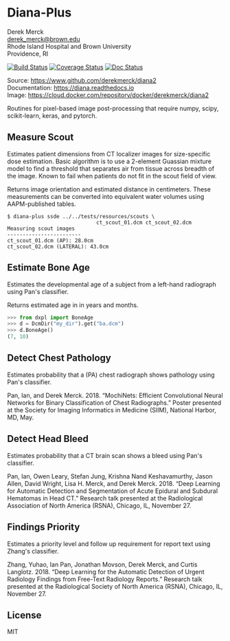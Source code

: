 Diana-Plus
=================

Derek Merck  
<derek_merck@brown.edu>  
Rhode Island Hospital and Brown University  
Providence, RI  

[![Build Status](https://travis-ci.org/derekmerck/diana2.svg?branch=master)](https://travis-ci.org/derekmerck/diana2)
[![Coverage Status](https://codecov.io/gh/derekmerck/diana2/branch/master/graph/badge.svg)](https://codecov.io/gh/derekmerck/diana2)
[![Doc Status](https://readthedocs.org/projects/diana/badge/?version=master)](https://diana.readthedocs.io/en/master/?badge=master)

Source: <https://www.github.com/derekmerck/diana2>  
Documentation: <https://diana.readthedocs.io>  
Image:  <https://cloud.docker.com/repository/docker/derekmerck/diana2>


Routines for pixel-based image post-processing that require numpy, scipy, scikit-learn, keras, and pytorch.


Measure Scout
--------------

Estimates patient dimensions from CT localizer images for size-specific dose estimation.  Basic algorithm is to use a 2-element Guassian mixture model to find a threshold that separates air from tissue across breadth of the image.  Known to fail when patients do not fit in the scout field of view.

Returns image orientation and estimated distance in centimeters.  These measurements can be converted into equivalent water volumes using AAPM-published tables.

```text
$ diana-plus ssde ../../tests/resources/scouts \
                             ct_scout_01.dcm ct_scout_02.dcm
Measuring scout images
------------------------
ct_scout_01.dcm (AP): 28.0cm
ct_scout_02.dcm (LATERAL): 43.0cm
```

Estimate Bone Age
--------------

Estimates the developmental age of a subject from a left-hand radiograph using Pan's classifier.  

Returns estimated age in in years and months.

```python
>>> from dxpl import BoneAge
>>> d = DcmDir("my_dir").get("ba.dcm")
>>> d.BoneAge()
(7, 10)
```

Detect Chest Pathology
--------------

Estimates probability that a (PA) chest radiograph shows pathology using Pan's classifier.

Pan, Ian, and Derek Merck. 2018. “MochiNets: Efficient Convolutional Neural Networks for Binary Classification of Chest Radiographs.” Poster presented at the Society for Imaging Informatics in Medicine (SIIM), National Harbor, MD, May.

Detect Head Bleed
--------------

Estimates probability that a CT brain scan shows a bleed using Pan's classifier.

Pan, Ian, Owen Leary, Stefan Jung, Krishna Nand Keshavamurthy, Jason Allen, David Wright, Lisa H. Merck, and Derek Merck. 2018. “Deep Learning for Automatic Detection and Segmentation of Acute Epidural and Subdural Hematomas in Head CT.” Research talk presented at the Radiological Association of North America (RSNA), Chicago, IL, November 27.

Findings Priority
--------------

Estimates a priority level and follow up requirement for report text using Zhang's classifier.

Zhang, Yuhao, Ian Pan, Jonathan Movson, Derek Merck, and Curtis Langlotz. 2018. “Deep Learning for the Automatic Detection of Urgent Radiology Findings from Free-Text Radiology Reports.” Research talk presented at the Radiological Society of North America (RSNA), Chicago, IL, November 27.


License
-------------

MIT

